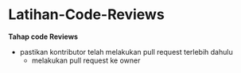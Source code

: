 # Latihan-Code-Reviews

**Tahap code Reviews**
* pastikan kontributor telah melakukan pull request terlebih dahulu
  * melakukan pull request ke owner
